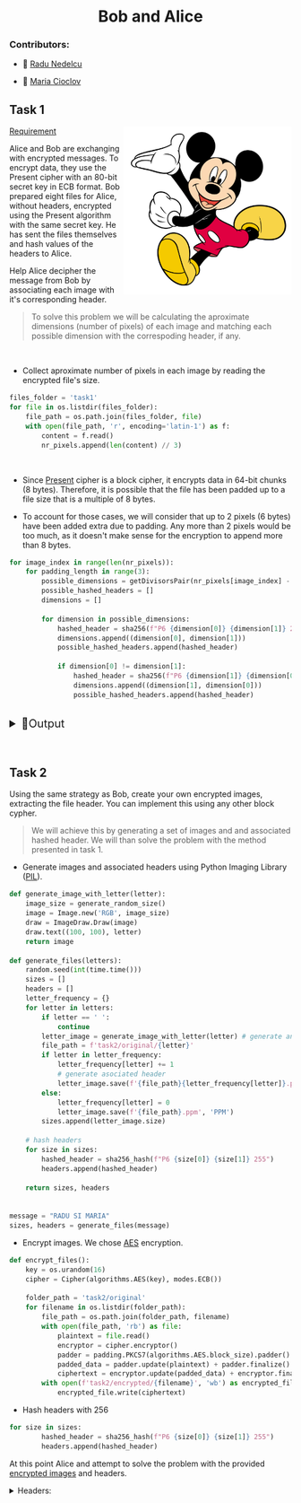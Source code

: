 
<h1 align = "center"> Bob and Alice </h1>

### Contributors:

- :koala: [Radu Nedelcu](https://github.com/Pepi100)

- :nail_care: [Maria Cioclov](https://github.com/993m)


## Task 1

<img src="https://github.com/Pepi100/Bob-and-Alice/blob/master/mickey.png" align="right"
     alt="Mickey" width="300">

[Requirement](https://nsucrypto.nsu.ru/media/Olympiads/2023/Round_1/Section%20B/Tasks/2023-round-1-section-B-3-kjfs.pdf)    


Alice and Bob are exchanging with encrypted messages. To encrypt data, they use the Present cipher with an 80-bit secret key in ECB format.
Bob prepared eight files for Alice, without headers, encrypted using the Present algorithm with the same secret key. He has sent the files themselves and hash values of the headers to Alice.

Help Alice decipher the message from Bob by associating each image with it's corresponding header.

> To solve this problem we will be calculating the aproximate dimensions (number of pixels) of each image and matching each possible dimension with the correspoding header, if any.



<br>

- Collect aproximate number of pixels in each image by reading the encrypted file's size.
```py
files_folder = 'task1'
for file in os.listdir(files_folder):
    file_path = os.path.join(files_folder, file)
    with open(file_path, 'r', encoding='latin-1') as f:
        content = f.read()
        nr_pixels.append(len(content) // 3)
```

<br>

- Since [Present](https://en.wikipedia.org/wiki/PRESENT) cipher is a block cipher, it encrypts data in 64-bit chunks (8 bytes). Therefore, it is possible that the file has been padded up to a file size that is a multiple of 8 bytes.

- To account for those cases, we will consider that up to 2 pixels (6 bytes) have been added extra due to padding. Any more than 2 pixels would be too much, as it doesn't make sense for the encryption to append more than 8 bytes.

```py
for image_index in range(len(nr_pixels)):
    for padding_length in range(3):
        possible_dimensions = getDivisorsPair(nr_pixels[image_index] - padding_length)
        possible_hashed_headers = []
        dimensions = []

        for dimension in possible_dimensions:
            hashed_header = sha256(f"P6 {dimension[0]} {dimension[1]} 255")
            dimensions.append((dimension[0], dimension[1]))
            possible_hashed_headers.append(hashed_header)

            if dimension[0] != dimension[1]:
                hashed_header = sha256(f"P6 {dimension[1]} {dimension[0]} 255")
                dimensions.append((dimension[1], dimension[0]))
                possible_hashed_headers.append(hashed_header)

```

<br>

<details>
    <summary style="font-size:20px" > &#128206Output </summary>
<br>

Image: **0**, Header number: **2**, Header: **aa1...bb5**, Dimensions: **512 x 512** px

Image: **1**, Header number: **6**, Header: **bd0...81d**, Dimensions: **598 x 605** px

Image: **2**, Header number: **4**, Header: **77a...cb6**, Dimensions: **585 x 577** px

Image: **3**, Header number: **3**, Header: **70f...450**, Dimensions: **525 x 489** px

Image: **4**, Header number: **0**, Header: **602...71d**, Dimensions: **400 x 433** px

Image: **5**, Header number: **5**, Header: **456...c01**, Dimensions: **513 x 613** px

Image: **6**, Header number: **7**, Header: **372...305**, Dimensions: **465 x 464** px

Image: **7**, Header number: **1**, Header: **f40...7d5**, Dimensions: **559 x 530** px

</details>

<br>
<br>

## Task 2

Using the same strategy as Bob, create your own encrypted images, extracting the file header. You can implement this using any other block cypher. 


> We will achieve this by generating a set of images and and associated hashed header. We will than solve the problem with the method presented in task 1.

- Generate images and associated headers using Python Imaging Library ([PIL](https://pillow.readthedocs.io/en/stable/)).

```python
def generate_image_with_letter(letter):
    image_size = generate_random_size()
    image = Image.new('RGB', image_size)
    draw = ImageDraw.Draw(image)
    draw.text((100, 100), letter)
    return image

def generate_files(letters):
    random.seed(int(time.time()))
    sizes = []
    headers = []
    letter_frequency = {}
    for letter in letters:
        if letter == ' ':
            continue
        letter_image = generate_image_with_letter(letter) # generate an image
        file_path = f'task2/original/{letter}'
        if letter in letter_frequency:
            letter_frequency[letter] += 1
            # generate asociated header
            letter_image.save(f'{file_path}{letter_frequency[letter]}.ppm', 'PPM')
        else:
            letter_frequency[letter] = 0
            letter_image.save(f'{file_path}.ppm', 'PPM')
        sizes.append(letter_image.size)

    # hash headers
    for size in sizes:
        hashed_header = sha256_hash(f"P6 {size[0]} {size[1]} 255")
        headers.append(hashed_header)

    return sizes, headers


message = "RADU SI MARIA"
sizes, headers = generate_files(message)

```

- Encrypt images. We chose [AES](https://en.wikipedia.org/wiki/Advanced_Encryption_Standard) encryption. 

```python
def encrypt_files():
    key = os.urandom(16)
    cipher = Cipher(algorithms.AES(key), modes.ECB())

    folder_path = 'task2/original'
    for filename in os.listdir(folder_path):
        file_path = os.path.join(folder_path, filename)
        with open(file_path, 'rb') as file:
            plaintext = file.read()
            encryptor = cipher.encryptor()
            padder = padding.PKCS7(algorithms.AES.block_size).padder()
            padded_data = padder.update(plaintext) + padder.finalize()
            ciphertext = encryptor.update(padded_data) + encryptor.finalize()
        with open(f'task2/encrypted/{filename}', 'wb') as encrypted_file:
            encrypted_file.write(ciphertext)

```

- Hash headers with 256

```python
for size in sizes:
        hashed_header = sha256_hash(f"P6 {size[0]} {size[1]} 255")
        headers.append(hashed_header)
```

At this point Alice and attempt to solve the problem with the provided [encrypted images](https://github.com/Pepi100/Bob-and-Alice/tree/master/task2/encrypted) and headers.

<details>
    <summary> Headers:</summary>
    
> 2344400b83bac31695af8a1b03e84df001179ae73e2bd9701097f6f156f00d03

> fef056f513776e434b7a7983c1a6355217f0734c3dfc964d96c993c4bbf133d4

> e79ebf9d8650ac463fd8c493c0f0f4b349f11a3fbdb21e4b2e345a6bcf386975

> 78df4f389c89aeac082a3d064e9aabf594bb94f29557150dfcc08f689c6274fe

> f4e75ec2ccfc505d5676cc93021b23e966508e55e577d29b3a411e513cfc8ffa

> c402c4a36ac2a3f7f3dd97ca44acbf90dbd081e1352eb2a07f54067c3eac922d

>7e81447e86d1fb949f67301d0a406a0720482ae0a627cf1c9adc758a463ba173

>0a4b2afc4528881ac4f8317ae0f08752428fbe5cfc52852d357a233f02db9164

>99fcb00fca3e2e2c6e98f1f854213de9c99ef4a1ca7a5c1d07c97a4580a8eb5c

>c73c0398382266fe308bb4616f4a0a9e9e50cebe1eb9bf90fd46dd80369f6f96

>86cca9f69993671e6212a6d69e6235068c806918a05b7f043fe220d95ce7829

</details>
